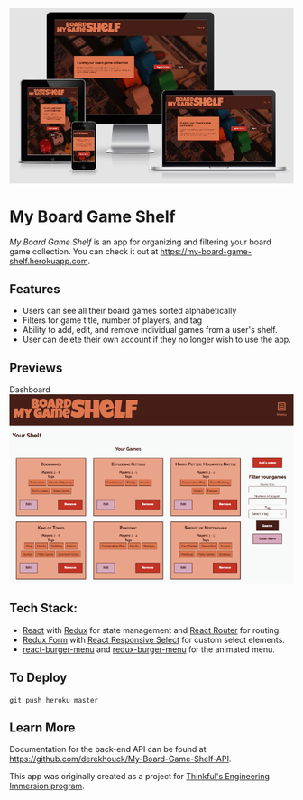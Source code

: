 ![My Board Game Shelf loaded on different devices](./responsive-design.jpg)

# My Board Game Shelf

*My Board Game Shelf* is an app for organizing and filtering your board game collection. You can check it out at https://my-board-game-shelf.herokuapp.com.

## Features

- Users can see all their board games sorted alphabetically
- Filters for game title, number of players, and tag
- Ability to add, edit, and remove individual games from a user's shelf.
- User can delete their own account if they no longer wish to use the app.

## Previews

Dashboard
![Screenshot of the dashboard page](./dashboard.png)

## Tech Stack:

- [React](https://reactjs.org/) with [Redux](https://redux.js.org/) for state management and [React Router](https://reacttraining.com/react-router/) for routing.
- [Redux Form](https://redux-form.com) with [React Responsive Select](https://github.com/benbowes/react-responsive-select/) for custom select elements.
- [react-burger-menu](https://github.com/negomi/react-burger-menu) and [redux-burger-menu](https://github.com/negomi/redux-burger-menu) for the animated menu.

## To Deploy

`git push heroku master`

## Learn More

Documentation for the back-end API can be found at https://github.com/derekhouck/My-Board-Game-Shelf-API.

This app was originally created as a project for [Thinkful's Engineering Immersion program](https://www.thinkful.com/bootcamp/web-development/full-time/).